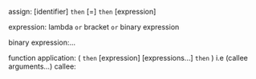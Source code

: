 

assign:
         [identifier]
    `then` [=]
    `then` [expression]

expression:
    lambda `or` bracket `or` binary expression

binary expression:...


function application:
    ( `then` [expression] [expressions...] `then` )
    i.e (callee arguments...)
callee:
